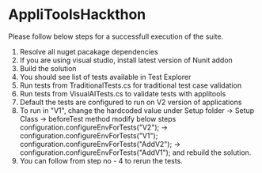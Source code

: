 # AppliToolsHackthon
Please follow below steps for a successfull execution of the suite.
1. Resolve all nuget pacakage dependencies
2. If you are using visual studio, install latest version of Nunit addon
3. Build the solution
4. You should see list of tests available in Test Explorer
5. Run tests from TraditionalTests.cs for traditional test case validation
6. Run tests from VisualAITests.cs to validate tests with applitools
7. Default the tests are configured to run on V2 version of applications
8. To run in "V1", change the hardcoded value under Setup folder -> Setup Class -> beforeTest method
    modify below steps
     configuration.configureEnvForTests("V2"); ->  configuration.configureEnvForTests("V1");
     configuration.configureEnvForTests("AddV2"); -> configuration.configureEnvForTests("AddV1");
     and rebuild the solution.
9. You can follow from step no - 4 to rerun the tests.
